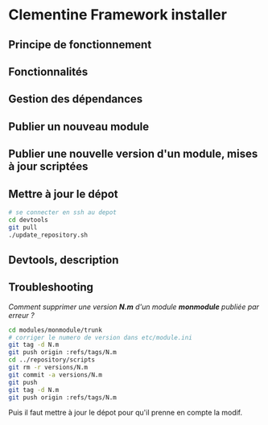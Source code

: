 Clementine Framework installer
==============================

Principe de fonctionnement
---

Fonctionnalités
---

Gestion des dépendances
---

Publier un nouveau module
---

Publier une nouvelle version d'un module, mises à jour scriptées
---

Mettre à jour le dépot
---
```bash
# se connecter en ssh au depot
cd devtools
git pull
./update_repository.sh
```

Devtools, description
---

Troubleshooting
---

*Comment supprimer une version __N.m__ d'un module __monmodule__ publiée par erreur ?*
```bash
cd modules/monmodule/trunk
# corriger le numero de version dans etc/module.ini
git tag -d N.m
git push origin :refs/tags/N.m
cd ../repository/scripts
git rm -r versions/N.m
git commit -a versions/N.m
git push
git tag -d N.m
git push origin :refs/tags/N.m
```
Puis il faut mettre à jour le dépot pour qu'il prenne en compte la modif.
